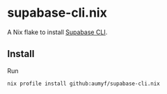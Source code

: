 # supabase-cli.nix

A Nix flake to install [Supabase CLI](https://github.com/supabase/cli).

## Install

Run

```
nix profile install github:aumyf/supabase-cli.nix
```
